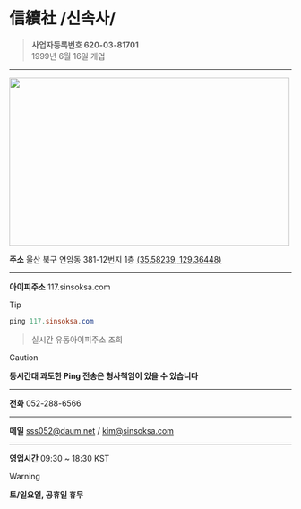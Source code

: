 # 信續社 /신속사/
>**사업자등록번호 620-03-81701**<br>1999년 6월 16일 개업
<hr>
<img src="http://t1.daumcdn.net/roughmap/imgmap/b823a7569eda6f4ca9a8d4e6f34de7f11f68f835fdcc2bf9ba46a28d41254a8b" width="500px" height="300px">

**주소** 울산 북구 연암동 381-12번지 1층 <a href="https://maps.app.goo.gl/35rkUrQMycmgmAze9">(35.58239, 129.36448)</a><hr>
**아이피주소** 117.sinsoksa.com
>[!TIP]
>```PowerShell
>ping 117.sinsoksa.com
>```
>>실시간 유동아이피주소 조회

>[!CAUTION]
>**동시간대 과도한 Ping 전송은 형사책임이 있을 수 있습니다**
<hr>

**전화** 052-288-6566<hr>
**메일** sss052@daum.net / kim@sinsoksa.com<hr>
**영업시간** 09:30 ~ 18:30 KST
>[!WARNING]
>**토/일요일, 공휴일 휴무**
